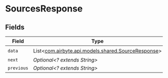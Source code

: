 # SourcesResponse


## Fields

| Field                                                                                       | Type                                                                                        | Required                                                                                    | Description                                                                                 |
| ------------------------------------------------------------------------------------------- | ------------------------------------------------------------------------------------------- | ------------------------------------------------------------------------------------------- | ------------------------------------------------------------------------------------------- |
| `data`                                                                                      | List<[com.airbyte.api.models.shared.SourceResponse](../../models/shared/SourceResponse.md)> | :heavy_check_mark:                                                                          | N/A                                                                                         |
| `next`                                                                                      | *Optional<? extends String>*                                                                | :heavy_minus_sign:                                                                          | N/A                                                                                         |
| `previous`                                                                                  | *Optional<? extends String>*                                                                | :heavy_minus_sign:                                                                          | N/A                                                                                         |